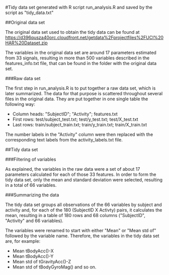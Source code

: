 #Tidy data set generated with R script run_analysis.R and saved by the script as "tidy_data.txt"

##Original data set

The original data set used to obtain the tidy data can be found at https://d396qusza40orc.cloudfront.net/getdata%2Fprojectfiles%2FUCI%20HAR%20Dataset.zip

The variables in the original data set are around 17 parameters estimated from 33 signals, resulting in more than 500 variables described in the features_info.txt file, that can be found in the folder with the original data set.

###Raw data set

The first step in run_analysis.R is to put together a raw data set, which is later summarized. The data for that purpose is scattered throughout several files in the original data. They are put together in one single table the following way:


* Column heads: "SubjectID"; "Activity"; features.txt
* First rows: test/subject_test.txt; test/y_test.txt; test/X_test.txt
* Last rows: train/subject_train.txt; train/y_train.txt; train/X_train.txt


The number labels in the "Activity" column were then replaced with the corresponding text labels from the activity_labels.txt file.


##Tidy data set

###Filtering of variables

As explained, the variables in the raw data were a set of about 17 parameters calculated for each of those 33 features. In order to form the tidy data set, only the mean and standard deviation were selected, resulting in a total of 66 variables.

###Summarizing the data

The tidy data set groups all observations of the 66 variables by subject and activity and, for each of the 180 (SubjectID X Activty) pairs, it calculates the mean, resulting in a table of 180 rows and 68 columns ("SubjectID", "Activity" and 66 variables).

The variables were renamed to start with either "Mean" or "Mean std of" followed by the variable name. Therefore, the variables in the tidy data set are, for example:
* Mean tBodyAcc()-X
* Mean tBodyAcc()-Y
* Mean std of tGravityAcc()-Z
* Mean std of tBodyGyroMag()
and so on.
